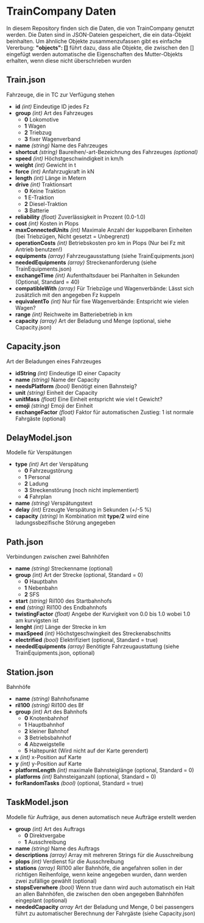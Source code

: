 # TrainCompany Daten
In diesem Repository finden sich die Daten, die von TrainCompany genutzt werden. Die Daten sind in JSON-Dateien gespeichert, die ein data-Objekt beinhalten. Um ähnliche Objekte zusammenzufassen gibt es einfache Vererbung: **"objects": []** führt dazu, dass alle Objekte, die zwischen den [] eingefügt werden automatische die Eigenschaften des Mutter-Objekts erhalten, wenn diese nicht überschrieben wurden

## Train.json
Fahrzeuge, die in TC zur Verfügung stehen

* **id** *(int)* Eindeutige ID jedes Fz
* **group** *(int)* Art des Fahrzeuges
	* **0** Lokomotive
	* **1** Wagen
	* **2** Triebzug
	* **3** fixer Wagenverband
* **name** *(string)* Name des Fahrzeuges
* **shortcut** *(string)* Baureihen/-art-Bezeichnung des Fahrzeuges *(optional)*
* **speed** *(int)* Höchstgeschwindigkeit in km/h
* **weight** *(int)* Gewicht in t
* **force** *(int)* Anfahrzugkraft in kN
* **length** *(int)* Länge in Metern
* **drive** *(int)* Traktionsart
	* **0** Keine Traktion
	* **1** E-Traktion
	* **2** Diesel-Traktion
	* **3** Batterie
* **reliability** *(float)* Zuverlässigkeit in Prozent (0.0-1.0)
* **cost** *(int)* Kosten in Plops
* **maxConnectedUnits** *(int)* Maximale Anzahl der kuppelbaren Einheiten (bei Triebzügen, Nicht gesetzt = Unbegrenzt)
* **operationCosts** *(int)* Betriebskosten pro km in Plops (Nur bei Fz mit Antrieb benutzen!)
* **equipments** *(array)* Fahrzeugausstattung (siehe TrainEquipments.json)
* **neededEquipments** *(array)* Streckenanforderung (siehe TrainEquipments.json)
* **exchangeTime** *(int)* Aufenthaltsdauer bei Planhalten in Sekunden (Optional, Standard = 40)
* **compatibleWith** *(array)* Für Triebzüge und Wagenverbände: Lässt sich zusätzlich mit den angegeben Fz kuppeln
* **equivalentTo** *(int)* Nur für fixe Wagenverbände: Entspricht wie vielen Wagen?
* **range** *(int)* Reichweite im Batteriebetrieb in km
* **capacity** *(array)* Art der Beladung und Menge (optional, siehe Capacity.json)

## Capacity.json
Art der Beladungen eines Fahrzeuges

* **idString** *(int)* Eindeutige ID einer Capacity
* **name** *(string)* Name der Capacity
* **needsPlatform** *(bool)* Benötigt einen Bahnsteig?
* **unit** *(string)* Einheit der Capacity
* **unitMass** *(float)* Eine Einheit entspricht wie viel t Gewicht?
* **emoji** *(string)* Emoji der Einheit
* **exchangeFactor** *(float)* Faktor für automatischen Zustieg: 1 ist normale Fahrgäste (optional)


## DelayModel.json
Modelle für Verspätungen

* **type** *(int)* Art der Verspätung
	* **0** Fahrzeugstörung
	* **1** Personal
	* **2** Ladung
	* **3** Streckenstörung (noch nicht implementiert)
	* **4** Fahrplan
* **name** *(string)* Verspätungstext
* **delay** *(int)* Erzeugte Verspätung in Sekunden (+/-5 %)
* **capacity** *(string)* In Kombination mit **type**/**2** wird eine ladungssbezifische Störung angegeben

## Path.json
Verbindungen zwischen zwei Bahnhöfen

* **name** *(string)* Streckenname (optional)
* **group** *(int)* Art der Strecke (optional, Standard = 0)
	* **0** Hauptbahn
	* **1** Nebenbahn
	* **2** SFS
* **start** *(string)* Ril100 des Startbahnhofs
* **end** *(string)* Ril100 des Endbahnhofs
* **twistingFactor** *(float)* Angebe der Kurvigkeit von 0.0 bis 1.0 wobei 1.0 am kurvigsten ist
* **lenght** *(int)* Länge der Strecke in km
* **maxSpeed** *(int)* Höchstgeschwingkeit des Streckenabschnitts
* **electrified** *(bool)* Elektrifiziert (optional, Standard = true)
* **neededEquipments** *(array)* Benötigte Fahrzeugaustattung (siehe TrainEquipments.json, optional)

## Station.json
Bahnhöfe

* **name** *(string)* Bahnhofsname
* **ril100** *(string)* Ril100 des Bf
* **group** *(int)* Art des Bahnhofs
	* **0** Knotenbahnhof
	* **1** Hauptbahnhof
	* **2** kleiner Bahnhof
	* **3** Betriebsbahnhof
	* **4** Abzweigstelle
	* **5** Haltepunkt (Wird nicht auf der Karte gerendert)
* **x** *(int)* x-Position auf Karte
* **y** *(int)* y-Position auf Karte
* **platformLength** *(int)* maximale Bahnsteiglänge (optional, Standard = 0)
* **platforms** *(int)* Bahnsteiganzahl (optional, Standard = 0)
* **forRandomTasks** *(bool)* (optional, Standard = true)

## TaskModel.json
Modelle für Aufträge, aus denen automatisch neue Aufträge erstellt werden

* **group** *(int)* Art des Auftrags
	* **0** Direktvergabe
	* **1** Ausschreibung
* **name** *(string)* Name des Auftrags
* **descriptions** *(array)* Array mit mehreren Strings für die Ausschreibung
* **plops** *(int)* Verdienst für die Ausschreibung
* **stations** *(array)* Ril100 aller Bahnhöfe, die angefahren  sollen in der richtigen Reihenfolge, wenn keine angegeben wurden, dann werden zwei zufällige gewählt (optional)
* **stopsEverwhere** *(bool)* Wenn true dann wird auch automatisch ein Halt an allen Bahnhöfen, die zwischen den oben angegeben Bahnhöfen eingeplant (optional)
* **neededCapacity** *array* Art der Beladung und Menge, 0 bei passengers führt zu automatischer Berechnung der Fahrgäste (siehe Capacity.json)
